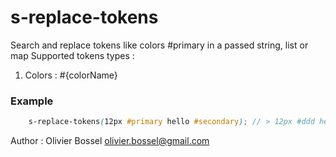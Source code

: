 # s-replace-tokens

Search and replace tokens like colors #primary in a passed string, list or map
Supported tokens types :
1. Colors : #{colorName}


### Example
```scss
	s-replace-tokens(12px #primary hello #secondary); // > 12px #ddd hello #fff;
```
Author : Olivier Bossel [olivier.bossel@gmail.com](mailto:olivier.bossel@gmail.com)